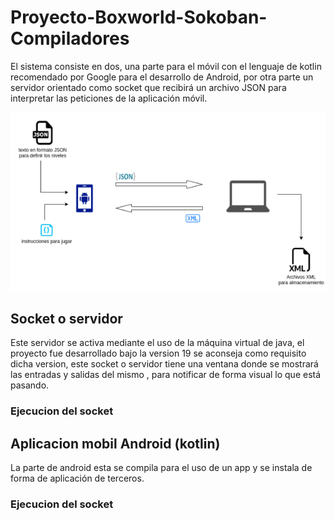 # Proyecto-Boxworld-Sokoban-Compiladores
El sistema consiste en dos, una parte para el móvil con el lenguaje de kotlin recomendado por Google para el desarrollo de Android, por otra parte un servidor orientado como socket que recibirá un archivo JSON para interpretar las peticiones de la aplicación móvil.

<img src='/recursos-git/01_1366x768_scrot.png'>

## Socket o servidor

Este servidor se activa mediante el uso de la máquina virtual de java, el proyecto fue desarrollado bajo la version 19 se aconseja como requisito dicha version, este socket o servidor tiene una ventana donde se mostrará las entradas y salidas del mismo , para notificar de forma visual lo que está pasando.

### Ejecucion del socket

## Aplicacion mobil Android (kotlin)

La parte de android esta se compila para el uso de un app y se instala de forma de aplicación de terceros.

### Ejecucion del socket